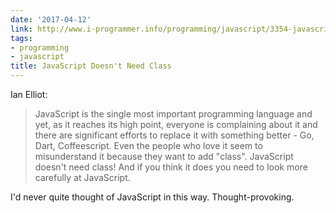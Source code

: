 ```yaml
---
date: '2017-04-12'
link: http://www.i-programmer.info/programming/javascript/3354-javascript-doesnt-need-class.html
tags:
- programming
- javascript
title: JavaScript Doesn't Need Class
---
```


Ian Elliot:

>JavaScript is the single most important programming language and yet, as it reaches its high point, everyone is complaining about it and there are significant efforts to replace it with something better - Go, Dart, Coffeescript. Even the people who love it seem to misunderstand it because they want to add "class". JavaScript doesn't need class! And if you think it does you need to look more carefully at JavaScript.

I'd never quite thought of JavaScript in this way. Thought-provoking.

